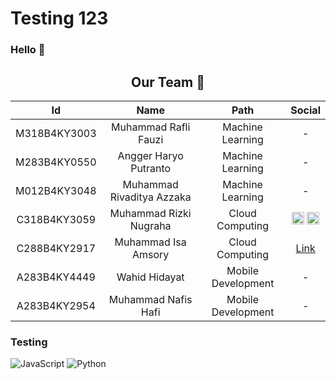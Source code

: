 # Testing 123

### Hello 🙌

<h2 align="center">Our Team 🎉</h2>

<div align="center">

|      Id     	|           Name           	|          Path          	|                Social                         |
|:-----------:	|:------------------------:	|:----------------------: |:--------------------------------------------:	|
| M318B4KY3003 	|    Muhammad Rafli Fauzi   	|  Machine Learning  		| - 	                                        |
| M283B4KY0550 	|    Angger Haryo Putranto    |  Machine Learning  	 	|    -   	                                    |
| M012B4KY3048 	|  Muhammad Rivaditya Azzaka  |  Machine Learning  	 	|       -      	                              |
| C318B4KY3059	|   Muhammad Rizki Nugraha    |   Cloud Computing  	 	|     [<img src="https://cdn.jsdelivr.net/gh/devicons/devicon@latest/icons/github/github-original.svg" width="20" height="20"/>](https://github.com/rizkingrh) [<img src="https://cdn.jsdelivr.net/gh/devicons/devicon/icons/linkedin/linkedin-original.svg" width="20" height="20"/>](https://linkedin.com/in/rizkingrh)    |
| C288B4KY2917	|     Muhammad Isa Amsory 	  |   Cloud Computing  	 	|   [Link](https://github.com/1saory)  	      |
| A283B4KY4449	|       Wahid Hidayat         | Mobile Development 	 	|   -   	                                    |
| A283B4KY2954	|     Muhammad Nafis Hafi     | Mobile Development 	 	|     -     	                                |

</div>

### Testing

![JavaScript](https://img.shields.io/badge/JavaScript-F7DF1E?style=for-the-badge&logo=javascript&logoColor=black)
![Python](https://img.shields.io/badge/Python-3776AB?style=for-the-badge&logo=python&logoColor=white)
